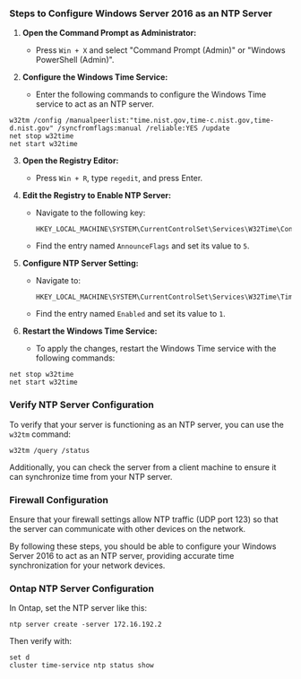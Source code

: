 
### Steps to Configure Windows Server 2016 as an NTP Server

1. **Open the Command Prompt as Administrator:**
   - Press `Win + X` and select "Command Prompt (Admin)" or "Windows PowerShell (Admin)".

2. **Configure the Windows Time Service:**
   - Enter the following commands to configure the Windows Time service to act as an NTP server.

```shell
w32tm /config /manualpeerlist:"time.nist.gov,time-c.nist.gov,time-d.nist.gov" /syncfromflags:manual /reliable:YES /update
net stop w32time
net start w32time
```

3. **Open the Registry Editor:**
   - Press `Win + R`, type `regedit`, and press Enter.

4. **Edit the Registry to Enable NTP Server:**
   - Navigate to the following key:
     ```
     HKEY_LOCAL_MACHINE\SYSTEM\CurrentControlSet\Services\W32Time\Config
     ```
   - Find the entry named `AnnounceFlags` and set its value to `5`.

5. **Configure NTP Server Setting:**
   - Navigate to:
     ```
     HKEY_LOCAL_MACHINE\SYSTEM\CurrentControlSet\Services\W32Time\TimeProviders\NtpServer
     ```
   - Find the entry named `Enabled` and set its value to `1`.

6. **Restart the Windows Time Service:**
   - To apply the changes, restart the Windows Time service with the following commands:

```shell
net stop w32time
net start w32time
```

### Verify NTP Server Configuration

To verify that your server is functioning as an NTP server, you can use the `w32tm` command:

```shell
w32tm /query /status
```

Additionally, you can check the server from a client machine to ensure it can synchronize time from your NTP server.

### Firewall Configuration

Ensure that your firewall settings allow NTP traffic (UDP port 123) so that the server can communicate with other devices on the network.

By following these steps, you should be able to configure your Windows Server 2016 to act as an NTP server, providing accurate time synchronization for your network devices.

### Ontap NTP Server Configuration

In Ontap, set the NTP server like this:

```shell
ntp server create -server 172.16.192.2
```

Then verify with:

```shell
set d
cluster time-service ntp status show
```
